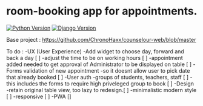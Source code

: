 # room-booking app for appointments.

[![Python Version](https://img.shields.io/badge/python-3.7-brightgreen.svg)](https://python.org)
[![Django Version](https://img.shields.io/badge/django-2.2.1-brightgreen.svg)](https://djangoproject.com)

Base project : https://github.com/ChronoHaxx/counselour-web/blob/master

To do :
-UX (User Experience)
    -Add widget to choose day, forward and back a day [ ]
    -adjust the time to be on working hours [ ]
    -appointment added needed to get approval of Administrator to be displayed on table [ ]
-Forms validation of new appointment
    -so it doesnt allow user to pick date that already booked [ ]
-User auth
    -groups of students, teachers, staff [ ]
    -this includes the forms to require high priveleged group to book [ ]
-Design
    -retain original table view, too lazy to redesign.[ ]
    -minimalistic modern style [ ]
    -responsive [ ]
    -PWA []

